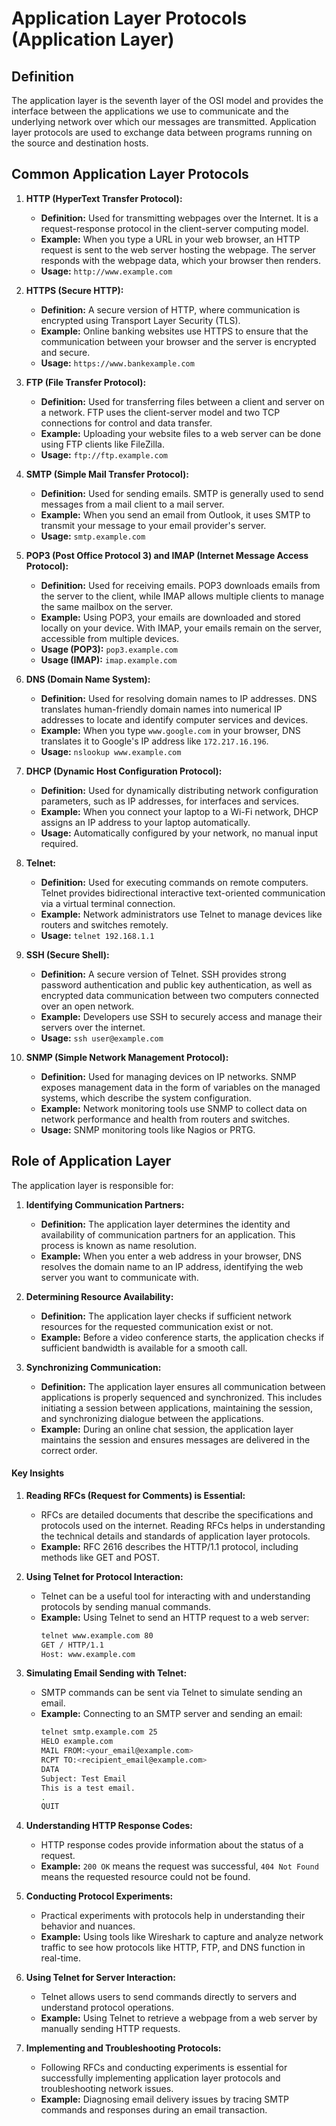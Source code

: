 # Application Layer Protocols (Application Layer)

## Definition
The application layer is the seventh layer of the OSI model and provides the interface between the applications we use to communicate and the underlying network over which our messages are transmitted. Application layer protocols are used to exchange data between programs running on the source and destination hosts.

## Common Application Layer Protocols

1. **HTTP (HyperText Transfer Protocol):**
   - **Definition:** Used for transmitting webpages over the Internet. It is a request-response protocol in the client-server computing model.
   - **Example:** When you type a URL in your web browser, an HTTP request is sent to the web server hosting the webpage. The server responds with the webpage data, which your browser then renders.
   - **Usage:** `http://www.example.com`

2. **HTTPS (Secure HTTP):**
   - **Definition:** A secure version of HTTP, where communication is encrypted using Transport Layer Security (TLS).
   - **Example:** Online banking websites use HTTPS to ensure that the communication between your browser and the server is encrypted and secure.
   - **Usage:** `https://www.bankexample.com`

3. **FTP (File Transfer Protocol):**
   - **Definition:** Used for transferring files between a client and server on a network. FTP uses the client-server model and two TCP connections for control and data transfer.
   - **Example:** Uploading your website files to a web server can be done using FTP clients like FileZilla.
   - **Usage:** `ftp://ftp.example.com`

4. **SMTP (Simple Mail Transfer Protocol):**
   - **Definition:** Used for sending emails. SMTP is generally used to send messages from a mail client to a mail server.
   - **Example:** When you send an email from Outlook, it uses SMTP to transmit your message to your email provider's server.
   - **Usage:** `smtp.example.com`

5. **POP3 (Post Office Protocol 3) and IMAP (Internet Message Access Protocol):**
   - **Definition:** Used for receiving emails. POP3 downloads emails from the server to the client, while IMAP allows multiple clients to manage the same mailbox on the server.
   - **Example:** Using POP3, your emails are downloaded and stored locally on your device. With IMAP, your emails remain on the server, accessible from multiple devices.
   - **Usage (POP3):** `pop3.example.com`
   - **Usage (IMAP):** `imap.example.com`

6. **DNS (Domain Name System):**
   - **Definition:** Used for resolving domain names to IP addresses. DNS translates human-friendly domain names into numerical IP addresses to locate and identify computer services and devices.
   - **Example:** When you type `www.google.com` in your browser, DNS translates it to Google's IP address like `172.217.16.196`.
   - **Usage:** `nslookup www.example.com`

7. **DHCP (Dynamic Host Configuration Protocol):**
   - **Definition:** Used for dynamically distributing network configuration parameters, such as IP addresses, for interfaces and services.
   - **Example:** When you connect your laptop to a Wi-Fi network, DHCP assigns an IP address to your laptop automatically.
   - **Usage:** Automatically configured by your network, no manual input required.

8. **Telnet:**
   - **Definition:** Used for executing commands on remote computers. Telnet provides bidirectional interactive text-oriented communication via a virtual terminal connection.
   - **Example:** Network administrators use Telnet to manage devices like routers and switches remotely.
   - **Usage:** `telnet 192.168.1.1`

9. **SSH (Secure Shell):**
   - **Definition:** A secure version of Telnet. SSH provides strong password authentication and public key authentication, as well as encrypted data communication between two computers connected over an open network.
   - **Example:** Developers use SSH to securely access and manage their servers over the internet.
   - **Usage:** `ssh user@example.com`

10. **SNMP (Simple Network Management Protocol):**
    - **Definition:** Used for managing devices on IP networks. SNMP exposes management data in the form of variables on the managed systems, which describe the system configuration.
    - **Example:** Network monitoring tools use SNMP to collect data on network performance and health from routers and switches.
    - **Usage:** SNMP monitoring tools like Nagios or PRTG.

## Role of Application Layer

The application layer is responsible for:

1. **Identifying Communication Partners:**
   - **Definition:** The application layer determines the identity and availability of communication partners for an application. This process is known as name resolution.
   - **Example:** When you enter a web address in your browser, DNS resolves the domain name to an IP address, identifying the web server you want to communicate with.

2. **Determining Resource Availability:**
   - **Definition:** The application layer checks if sufficient network resources for the requested communication exist or not.
   - **Example:** Before a video conference starts, the application checks if sufficient bandwidth is available for a smooth call.

3. **Synchronizing Communication:**
   - **Definition:** The application layer ensures all communication between applications is properly sequenced and synchronized. This includes initiating a session between applications, maintaining the session, and synchronizing dialogue between the applications.
   - **Example:** During an online chat session, the application layer maintains the session and ensures messages are delivered in the correct order.

#### Key Insights

1. **Reading RFCs (Request for Comments) is Essential:**
   - RFCs are detailed documents that describe the specifications and protocols used on the internet. Reading RFCs helps in understanding the technical details and standards of application layer protocols.
   - **Example:** RFC 2616 describes the HTTP/1.1 protocol, including methods like GET and POST.

2. **Using Telnet for Protocol Interaction:**
   - Telnet can be a useful tool for interacting with and understanding protocols by sending manual commands.
   - **Example:** Using Telnet to send an HTTP request to a web server:
     ```bash
     telnet www.example.com 80
     GET / HTTP/1.1
     Host: www.example.com
     ```

3. **Simulating Email Sending with Telnet:**
   - SMTP commands can be sent via Telnet to simulate sending an email.
   - **Example:** Connecting to an SMTP server and sending an email:
     ```bash
     telnet smtp.example.com 25
     HELO example.com
     MAIL FROM:<your_email@example.com>
     RCPT TO:<recipient_email@example.com>
     DATA
     Subject: Test Email
     This is a test email.
     .
     QUIT
     ```

4. **Understanding HTTP Response Codes:**
   - HTTP response codes provide information about the status of a request.
   - **Example:** `200 OK` means the request was successful, `404 Not Found` means the requested resource could not be found.

5. **Conducting Protocol Experiments:**
   - Practical experiments with protocols help in understanding their behavior and nuances.
   - **Example:** Using tools like Wireshark to capture and analyze network traffic to see how protocols like HTTP, FTP, and DNS function in real-time.

6. **Using Telnet for Server Interaction:**
   - Telnet allows users to send commands directly to servers and understand protocol operations.
   - **Example:** Using Telnet to retrieve a webpage from a web server by manually sending HTTP requests.

7. **Implementing and Troubleshooting Protocols:**
   - Following RFCs and conducting experiments is essential for successfully implementing application layer protocols and troubleshooting network issues.
   - **Example:** Diagnosing email delivery issues by tracing SMTP commands and responses during an email transaction.